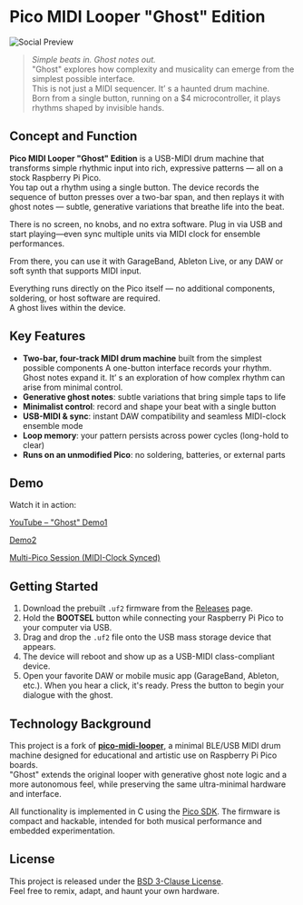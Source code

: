 # Pico MIDI Looper "Ghost" Edition

![Social Preview](https://github.com/user-attachments/assets/6663c239-353e-4700-8ac1-3b25fa713bc6)

> *Simple beats in. Ghost notes out.*  
> "Ghost" explores how complexity and musicality can emerge from the simplest possible interface.  
> This is not just a MIDI sequencer. It’ s a haunted drum machine.  
> Born from a single button, running on a $4 microcontroller, it plays rhythms shaped by invisible hands.


## Concept and Function

**Pico MIDI Looper "Ghost" Edition** is a USB-MIDI drum machine that transforms simple rhythmic input into rich, expressive patterns —  all on a stock Raspberry Pi Pico.  
You tap out a rhythm using a single button. The device records the sequence of button presses over a two-bar span, and then replays it with ghost notes —  subtle, generative variations that breathe life into the beat.

There is no screen, no knobs, and no extra software. Plug in via USB and start playing—even sync multiple units via MIDI clock for ensemble performances.  

From there, you can use it with GarageBand, Ableton Live, or any DAW or soft synth that supports MIDI input.

Everything runs directly on the Pico itself —  no additional components, soldering, or host software are required.  
A ghost lives within the device.

## Key Features

- **Two-bar, four-track MIDI drum machine** built from the simplest possible components
  A one-button interface records your rhythm. Ghost notes expand it.
  It’ s an exploration of how complex rhythm can arise from minimal control.
- **Generative ghost notes**: subtle variations that bring simple taps to life  
- **Minimalist control**: record and shape your beat with a single button  
- **USB-MIDI & sync**: instant DAW compatibility and seamless MIDI-clock ensemble mode  
- **Loop memory**: your pattern persists across power cycles (long-hold to clear)  
- **Runs on an unmodified Pico**: no soldering, batteries, or external parts

## Demo

Watch it in action:

[YouTube – "Ghost" Demo1](https://www.youtube.com/shorts/-Et41TXjqLs)

[Demo2](https://www.youtube.com/shorts/ndGxzRGGCx0)

[Multi-Pico Session (MIDI-Clock Synced)](https://www.youtube.com/shorts/ILG_zTqI8x4)

## Getting Started

1. Download the prebuilt `.uf2` firmware from the [Releases](https://github.com/oyama/pico-midi-looper-ghost/releases) page.
2. Hold the **BOOTSEL** button while connecting your Raspberry Pi Pico to your computer via USB.
3. Drag and drop the `.uf2` file onto the USB mass storage device that appears.
4. The device will reboot and show up as a USB-MIDI class-compliant device.
5. Open your favorite DAW or mobile music app (GarageBand, Ableton, etc.). When you hear a click, it's ready. Press the button to begin your dialogue with the ghost.

## Technology Background

This project is a fork of [**pico-midi-looper**](https://github.com/oyama/pico-midi-looper), a minimal BLE/USB MIDI drum machine designed for educational and artistic use on Raspberry Pi Pico boards.  
"Ghost" extends the original looper with generative ghost note logic and a more autonomous feel, while preserving the same ultra-minimal hardware and interface.

All functionality is implemented in C using the [Pico SDK](https://github.com/raspberrypi/pico-sdk). The firmware is compact and hackable, intended for both musical performance and embedded experimentation.

## License

This project is released under the [BSD 3-Clause License](LICENSE).  
Feel free to remix, adapt, and haunt your own hardware.
